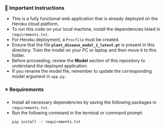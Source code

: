 ### 🌟 Important Instructions  

- This is a fully functional web application that is already deployed on the Heroku cloud platform.  
- To run this code on your local machine, install the dependencies listed in `requirements.txt`.  
- For Heroku deployment, a `Procfile` must be created.  
- Ensure that the file **`plant_disease_model_1_latest.pt`** is present in this directory. Train the model on your PC or laptop and then move it to this folder.  
- Before proceeding, review the **Model** section of this repository to understand the deployed application.  
- If you rename the model file, remember to update the corresponding model argument in `app.py`.  

### ⭐ Requirements  
- Install all necessary dependencies by saving the following packages in `requirements.txt`.  
- Run the following command in the terminal or command prompt:  
  ```sh
  pip install -r requirements.txt
  ```  
